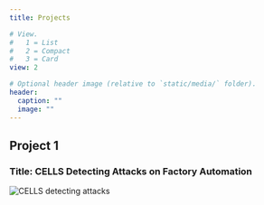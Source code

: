 ```yaml
---
title: Projects

# View.
#   1 = List
#   2 = Compact
#   3 = Card
view: 2

# Optional header image (relative to `static/media/` folder).
header:
  caption: ""
  image: ""
---
```

## Project 1

### Title: CELLS Detecting Attacks on Factory Automation

![CELLS detecting attacks](./CELLS-detecting-attacks-on-factory-automation.png)